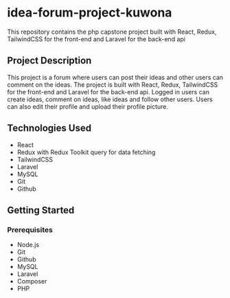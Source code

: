 # idea-forum-project-kuwona

This repository contains the php capstone project built with React, Redux, TailwindCSS for the front-end and Laravel for the back-end api

## Project Description

This project is a forum where users can post their ideas and other users can comment on the ideas. The project is built with React, Redux, TailwindCSS for the front-end and Laravel for the back-end api.
Logged in users can create ideas, comment on ideas, like ideas and follow other users. Users can also edit their profile and upload their profile picture.

## Technologies Used

- React
- Redux with Redux Toolkit query for data fetching
- TailwindCSS
- Laravel
- MySQL
- Git
- Github

## Getting Started

### Prerequisites

- Node.js
- Git
- Github
- MySQL
- Laravel
- Composer
- PHP
